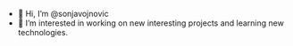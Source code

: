 - 👋 Hi, I’m @sonjavojnovic
- 👀 I’m interested in working on new interesting projects and learning new technologies.


<!---
sonjavojnovic/sonjavojnovic is a ✨ special ✨ repository because its `README.md` (this file) appears on your GitHub profile.
You can click the Preview link to take a look at your changes.
--->
